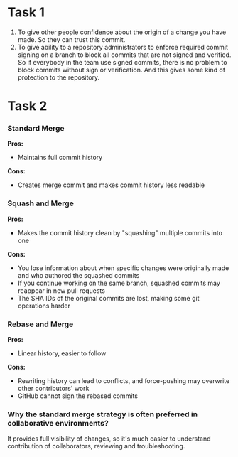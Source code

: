 # Task 1
1. To give other people confidence about the origin of a change you have made. So they can trust this commit.
2. To give ability to a repository administrators to enforce required commit signing on a branch to block all commits that are not signed and verified. So if everybody in the team use signed commits, there is no problem to block commits without sign or verification. And this gives some kind of protection to the repository.
# Task 2
### Standard Merge
**Pros:**
- Maintains full commit history

**Cons:**
- Creates merge commit and makes commit history less readable

### Squash and Merge
**Pros:**
- Makes the commit history clean by "squashing" multiple commits into one

**Cons:**
- You lose information about when specific changes were originally made and who authored the squashed commits
- If you continue working on the same branch, squashed commits may reappear in new pull requests
- The SHA IDs of the original commits are lost, making some git operations harder

### Rebase and Merge
**Pros:**
- Linear history, easier to follow

**Cons:**
- Rewriting history can lead to conflicts, and force-pushing may overwrite other contributors' work
- GitHub cannot sign the rebased commits

### Why the standard merge strategy is often preferred in collaborative environments?
It provides full visibility of changes, so it's much easier to understand contribution of collaborators, reviewing and troubleshooting.